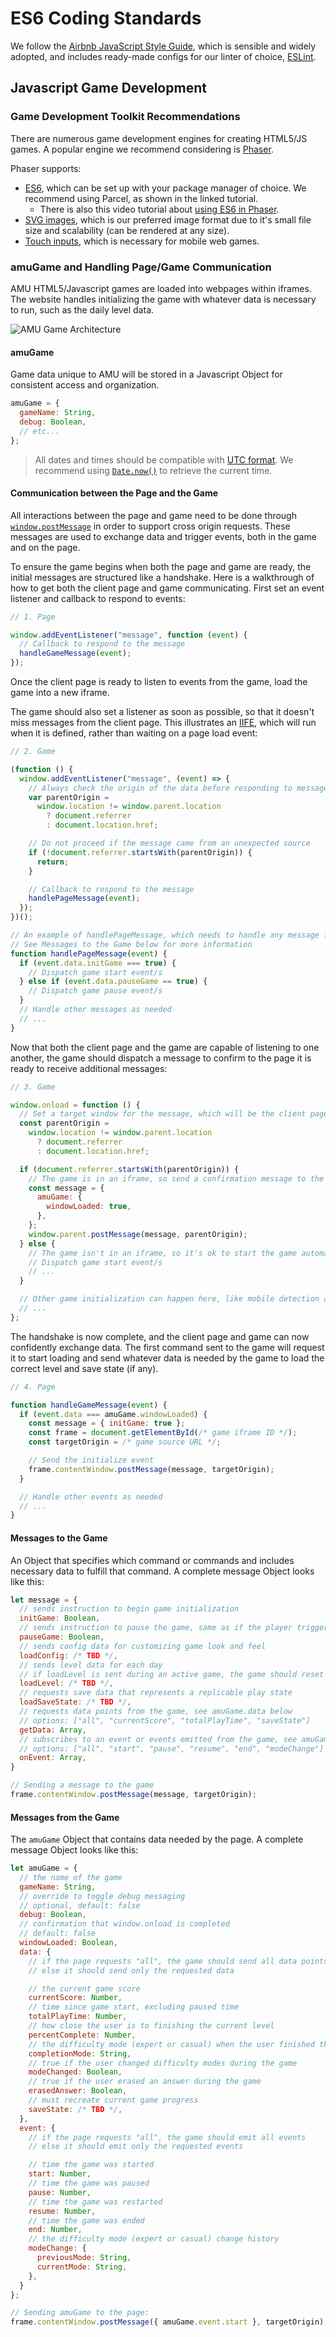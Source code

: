 # ES6 Coding Standards

We follow the [Airbnb JavaScript Style Guide](https://github.com/airbnb/javascript), which is sensible and widely adopted, and includes ready-made configs for our linter of choice, [ESLint](https://github.com/Andrews-McMeel-Universal/amu-code_standards/tree/production/javascript/es6/linters).

## Javascript Game Development

### Game Development Toolkit Recommendations

There are numerous game development engines for creating HTML5/JS games. A popular engine we recommend considering is [Phaser](https://phaser.io/).

Phaser supports:

- [ES6](https://phaser.io/news/2020/04/modern-javascript-phaser-3-tutorial-part-1), which can be set up with your package manager of choice. We recommend using Parcel, as shown in the linked tutorial.
  - There is also this video tutorial about [using ES6 in Phaser](https://phaser.io/news/2020/03/how-to-use-github-and-es6-tutorial).
- [SVG images](https://phaser.io/examples/v3/search?search=svg), which is our preferred image format due to it's small file size and scalability (can be rendered at any size).
- [Touch inputs](https://phaser.io/examples/v3/search?search=touch), which is necessary for mobile web games.

### amuGame and Handling Page/Game Communication

AMU HTML5/Javascript games are loaded into webpages within iframes. The website handles initializing the game with whatever data is necessary to run, such as the daily level data.

![AMU Game Architecture](diagrams/AMU-Game-Architecture.png)

#### amuGame

Game data unique to AMU will be stored in a Javascript Object for consistent access and organization.

```javascript
amuGame = {
  gameName: String,
  debug: Boolean,
  // etc...
};
```

> All dates and times should be compatible with [UTC format](https://developer.mozilla.org/en-US/docs/Web/JavaScript/Reference/Global_Objects/Date/UTC). We recommend using [`Date.now()`](https://developer.mozilla.org/en-US/docs/Web/JavaScript/Reference/Global_Objects/Date/now) to retrieve the current time.

#### Communication between the Page and the Game

All interactions between the page and game need to be done through [`window.postMessage`](https://developer.mozilla.org/en-US/docs/Web/API/Window/postMessage) in order to support cross origin requests. These messages are used to exchange data and trigger events, both in the game and on the page.

To ensure the game begins when both the page and game are ready, the initial messages are structured like a handshake. Here is a walkthrough of how to get both the client page and game communicating. First set an event listener and callback to respond to events:

```javascript
// 1. Page

window.addEventListener("message", function (event) {
  // Callback to respond to the message
  handleGameMessage(event);
});
```

Once the client page is ready to listen to events from the game, load the game into a new iframe.

The game should also set a listener as soon as possible, so that it doesn't miss messages from the client page. This illustrates an [IIFE](https://developer.mozilla.org/en-US/docs/Glossary/IIFE), which will run when it is defined, rather than waiting on a page load event:

```javascript
// 2. Game

(function () {
  window.addEventListener("message", (event) => {
    // Always check the origin of the data before responding to messages
    var parentOrigin =
      window.location != window.parent.location
        ? document.referrer
        : document.location.href;

    // Do not proceed if the message came from an unexpected source
    if (!document.referrer.startsWith(parentOrigin)) {
      return;
    }

    // Callback to respond to the message
    handlePageMessage(event);
  });
})();

// An example of handlePageMessage, which needs to handle any message from the page
// See Messages to the Game below for more information
function handlePageMessage(event) {
  if (event.data.initGame === true) {
    // Dispatch game start event/s
  } else if (event.data.pauseGame == true) {
    // Dispatch game pause event/s
  }
  // Handle other messages as needed
  // ...
}
```

Now that both the client page and the game are capable of listening to one another, the game should dispatch a message to confirm to the page it is ready to receive additional messages:

```javascript
// 3. Game

window.onload = function () {
  // Set a target window for the message, which will be the client page
  const parentOrigin =
    window.location != window.parent.location
      ? document.referrer
      : document.location.href;

  if (document.referrer.startsWith(parentOrigin)) {
    // The game is in an iframe, so send a confirmation message to the client window
    const message = {
      amuGame: {
        windowLoaded: true,
      },
    };
    window.parent.postMessage(message, parentOrigin);
  } else {
    // The game isn't in an iframe, so it's ok to start the game automatically
    // Dispatch game start event/s
    // ...
  }

  // Other game initialization can happen here, like mobile detection and resize listeners
  // ...
};
```

The handshake is now complete, and the client page and game can now confidently exchange data. The first command sent to the game will request it to start loading and send whatever data is needed by the game to load the correct level and save state (if any).

```javascript
// 4. Page

function handleGameMessage(event) {
  if (event.data === amuGame.windowLoaded) {
    const message = { initGame: true };
    const frame = document.getElementById(/* game iframe ID */);
    const targetOrigin = /* game source URL */;

    // Send the initialize event
    frame.contentWindow.postMessage(message, targetOrigin);
  }

  // Handle other events as needed
  // ...
}
```

#### Messages to the Game

An Object that specifies which command or commands and includes necessary data to fulfill that command. A complete message Object looks like this:

```javascript
let message = {
  // sends instruction to begin game initialization
  initGame: Boolean,
  // sends instruction to pause the game, same as if the player triggered it
  pauseGame: Boolean,
  // sends config data for customizing game look and feel
  loadConfig: /* TBD */,
  // sends level data for each day
  // if loadLevel is sent during an active game, the game should reset and load the new data
  loadLevel: /* TBD */,
  // requests save data that represents a replicable play state
  loadSaveState: /* TBD */,
  // requests data points from the game, see amuGame.data below
  // options: ["all", "currentScore", "totalPlayTime", "saveState"]
  getData: Array,
  // subscribes to an event or events emitted from the game, see amuGame.event below
  // options: ["all", "start", "pause", "resume", "end", "modeChange"]
  onEvent: Array,
}

// Sending a message to the game
frame.contentWindow.postMessage(message, targetOrigin);
```

#### Messages from the Game

The `amuGame` Object that contains data needed by the page. A complete message Object looks like this:

```javascript
let amuGame = {
  // the name of the game
  gameName: String,
  // override to toggle debug messaging
  // optional, default: false
  debug: Boolean,
  // confirmation that window.onload is completed
  // default: false
  windowLoaded: Boolean,
  data: {
    // if the page requests "all", the game should send all data points
    // else it should send only the requested data

    // the current game score
    currentScore: Number,
    // time since game start, excluding paused time
    totalPlayTime: Number,
    // how close the user is to finishing the current level
    percentComplete: Number,
    // the difficulty mode (expert or casual) when the user finished the game
    completionMode: String,
    // true if the user changed difficulty modes during the game
    modeChanged: Boolean,
    // true if the user erased an answer during the game
    erasedAnswer: Boolean,
    // must recreate current game progress
    saveState: /* TBD */,
  },
  event: {
    // if the page requests "all", the game should emit all events
    // else it should emit only the requested events

    // time the game was started
    start: Number,
    // time the game was paused
    pause: Number,
    // time the game was restarted
    resume: Number,
    // time the game was ended
    end: Number,
    // the difficulty mode (expert or casual) change history
    modeChange: {
      previousMode: String,
      currentMode: String,
    },
  }
};

// Sending amuGame to the page:
frame.contentWindow.postMessage({ amuGame.event.start }, targetOrigin);
```
